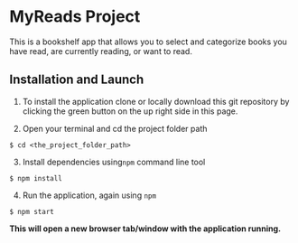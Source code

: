 # MyReads Project

This is a bookshelf app that allows you to select and categorize books you have read, are currently reading, or want to read.


## Installation and Launch

1. To install the application clone or locally download this git repository by clicking the green button on the up right side in this page.


2. Open your terminal and cd the project folder path

```
$ cd <the_project_folder_path>
```


3. Install dependencies using`npm` command line tool

```
$ npm install
```

4. Run the application, again using `npm`

```
$ npm start
```


**This will open a new browser tab/window with the application running.**

